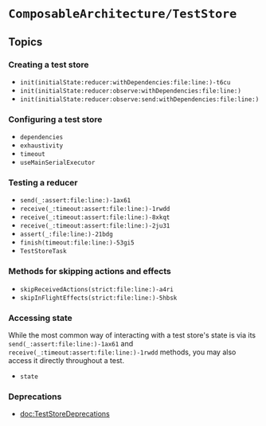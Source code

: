 # ``ComposableArchitecture/TestStore``

## Topics

### Creating a test store

- ``init(initialState:reducer:withDependencies:file:line:)-t6cu``
- ``init(initialState:reducer:observe:withDependencies:file:line:)``
- ``init(initialState:reducer:observe:send:withDependencies:file:line:)``

### Configuring a test store

- ``dependencies``
- ``exhaustivity``
- ``timeout``
- ``useMainSerialExecutor``

### Testing a reducer

- ``send(_:assert:file:line:)-1ax61``
- ``receive(_:timeout:assert:file:line:)-1rwdd``
- ``receive(_:timeout:assert:file:line:)-8xkqt``
- ``receive(_:timeout:assert:file:line:)-2ju31``
- ``assert(_:file:line:)-21bdg``
- ``finish(timeout:file:line:)-53gi5``
- ``TestStoreTask``

### Methods for skipping actions and effects

- ``skipReceivedActions(strict:file:line:)-a4ri``
- ``skipInFlightEffects(strict:file:line:)-5hbsk``

### Accessing state

While the most common way of interacting with a test store's state is via its ``send(_:assert:file:line:)-1ax61`` and ``receive(_:timeout:assert:file:line:)-1rwdd`` methods, you may also access it directly throughout a test.

- ``state``

### Deprecations

- <doc:TestStoreDeprecations>
